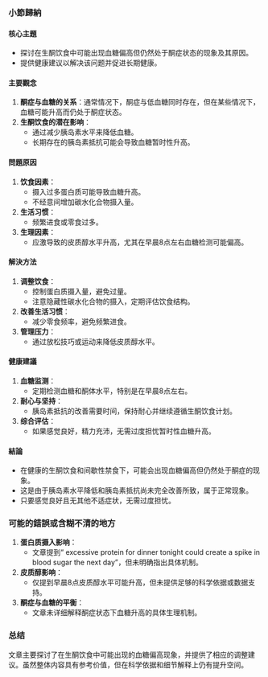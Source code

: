 ### 小節歸納

#### 核心主題
- 探讨在生酮饮食中可能出现血糖偏高但仍然处于酮症状态的现象及其原因。
- 提供健康建议以解决该问题并促进长期健康。

#### 主要觀念
1. **酮症与血糖的关系**：通常情况下，酮症与低血糖同时存在，但在某些情况下，血糖可能升高而仍处于酮症状态。
2. **生酮饮食的潜在影响**：
   - 通过减少胰岛素水平来降低血糖。
   - 长期存在的胰岛素抵抗可能会导致血糖暂时性升高。

#### 問題原因
1. **饮食因素**：
   - 摄入过多蛋白质可能导致血糖升高。
   - 不经意间增加碳水化合物摄入量。
2. **生活习惯**：
   - 频繁进食或零食过多。
3. **生理因素**：
   - 应激导致的皮质醇水平升高，尤其在早晨8点左右血糖检测可能偏高。

#### 解決方法
1. **调整饮食**：
   - 控制蛋白质摄入量，避免过量。
   - 注意隐藏性碳水化合物的摄入，定期评估饮食结构。
2. **改善生活习惯**：
   - 减少零食频率，避免频繁进食。
3. **管理压力**：
   - 通过放松技巧或运动来降低皮质醇水平。

#### 健康建議
1. **血糖监测**：
   - 定期检测血糖和酮体水平，特别是在早晨8点左右。
2. **耐心与坚持**：
   - 胰岛素抵抗的改善需要时间，保持耐心并继续遵循生酮饮食计划。
3. **综合评估**：
   - 如果感觉良好，精力充沛，无需过度担忧暂时性血糖升高。

#### 結論
- 在健康的生酮饮食和间歇性禁食下，可能会出现血糖偏高但仍然处于酮症的现象。
- 这是由于胰岛素水平降低和胰岛素抵抗尚未完全改善所致，属于正常现象。
- 只要感觉良好且无其他不适症状，无需过度担忧。

### 可能的錯誤或含糊不清的地方
1. **蛋白质摄入影响**：
   - 文章提到“ excessive protein for dinner tonight could create a spike in blood sugar the next day”，但未明确指出具体机制。
2. **皮质醇影响**：
   - 仅提到早晨8点皮质醇水平可能升高，但未提供足够的科学依据或数据支持。
3. **酮症与血糖的平衡**：
   - 文章未详细解释酮症状态下血糖升高的具体生理机制。

### 总结
文章主要探讨了在生酮饮食中可能出现的血糖偏高现象，并提供了相应的调整建议。虽然整体内容具有参考价值，但在科学依据和细节解释上仍有提升空间。